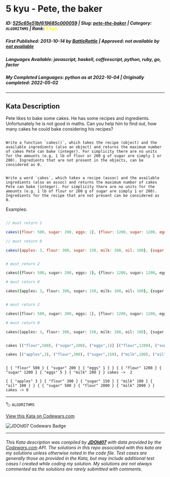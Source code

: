 # 5 kyu - Pete, the baker

##### **ID**: [525c65e51bf619685c000059](https://www.codewars.com/kata/525c65e51bf619685c000059) | **Slug**: [pete-the-baker](https://www.codewars.com/kata/525c65e51bf619685c000059) | **Category**: `ALGORITHMS` | **Rank**: <span style="color:yellow">5 kyu</span>

##### **First Published**: 2013-10-14 ***by*** [BattleRattle](https://www.codewars.com/users/BattleRattle) | **Approved**: *not available* ***by*** [*not available*](*https://www.codewars.com*)

##### **Languages Available**: javascript, haskell, coffeescript, python, ruby, go, factor

##### **My Completed Languages**: python ***as at*** 2022-10-04 | **Originally completed**: 2022-05-02

---

## Kata Description


Pete likes to bake some cakes. He has some recipes and ingredients. Unfortunately he is not good in maths. Can you help him to find out, how many cakes he could bake considering his recipes?



~~~if-not:factor

Write a function `cakes()`, which takes the recipe (object) and the available ingredients (also an object) and returns the maximum number of cakes Pete can bake (integer). For simplicity there are no units for the amounts (e.g. 1 lb of flour or 200 g of sugar are simply 1 or 200). Ingredients that are not present in the objects, can be considered as 0.

~~~

~~~if:factor

Write a word `cakes`, which takes a recipe (assoc) and the available ingredients (also an assoc) and returns the maximum number of cakes Pete can bake (integer). For simplicity there are no units for the amounts (e.g. 1 lb of flour or 200 g of sugar are simply 1 or 200). Ingredients for the recipe that are not present can be considered as 0.

~~~



Examples:



```javascript

// must return 2

cakes({flour: 500, sugar: 200, eggs: 1}, {flour: 1200, sugar: 1200, eggs: 5, milk: 200}); 

// must return 0

cakes({apples: 3, flour: 300, sugar: 150, milk: 100, oil: 100}, {sugar: 500, flour: 2000, milk: 2000}); 

```

```coffeescript

# must return 2

cakes({flour: 500, sugar: 200, eggs: 1}, {flour: 1200, sugar: 1200, eggs: 5, milk: 200}) 

# must return 0

cakes({apples: 3, flour: 300, sugar: 150, milk: 100, oil: 100}, {sugar: 500, flour: 2000, milk: 2000}) 

```

```python

# must return 2

cakes({flour: 500, sugar: 200, eggs: 1}, {flour: 1200, sugar: 1200, eggs: 5, milk: 200})

# must return 0

cakes({apples: 3, flour: 300, sugar: 150, milk: 100, oil: 100}, {sugar: 500, flour: 2000, milk: 2000})

```

```haskell

cakes [("flour",500), ("sugar",200), ("eggs",1)] [("flour",1200), ("sugar",1200), ("eggs",5), ("milk",200)]  `shouldBe` 2

cakes [("apples",3), ("flour",300), ("sugar",150), ("milk",100), ("oil",100)] [("sugar",500), ("flour",2000), ("milk",2000)] `shouldBe` 0

```

```factor

{ { "flour" 500 } { "sugar" 200 } { "eggs" 1 } } { { "flour" 1200 } { "sugar" 1200 } { "eggs" 5 } { "milk" 200 } } cakes ->  2

{ { "apples" 3 } { "flour" 300 } { "sugar" 150 } { "milk" 100 } { "oil" 100 } } { { "sugar" 500 } { "flour" 2000 } { "milk" 2000 } } cakes -> 0

```

---


🏷 `ALGORITHMS`


[View this Kata on Codewars.com](https://www.codewars.com/kata/525c65e51bf619685c000059)

![](https://www.codewars.com/users/jdold07/badges/large "JDOld07 Codewars Badge")

---

###### *This Kata description was compiled by [**JDOld07**](https://tpstech.dev) with data provided by the [Codewars.com](https://www.codewars.com) API.  The solutions in this repo associated with this kata are my solutions unless otherwise noted in the code file.  Test cases are generally those as provided in the Kata, but may include additional test cases I created while coding my solution.  My solutions are not always commented as the solutions are rarely submitted with comments.*
